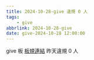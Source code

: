 ```yaml
---
title: 2024-10-28-give 違規 0 人
tags:
    - give
abbrlink: 2024-10-28-give
date: give-2024-10-28 12:00:00
---
```

give 板 [板規連結](https://www.ptt.cc/bbs/give/M.1612495900.A.C32.html)
昨天違規 0 人
